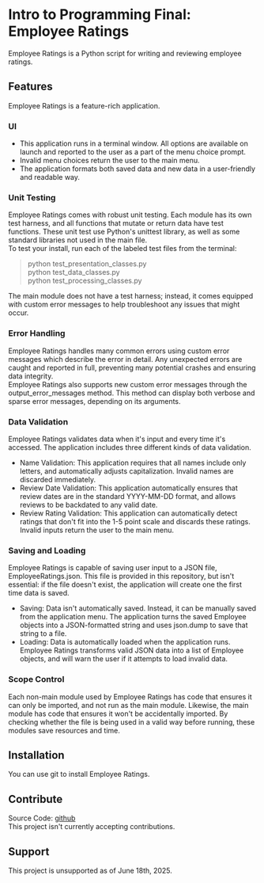 # Intro to Programming Final: Employee Ratings

Employee Ratings is a Python script for writing and reviewing employee ratings.

## Features

Employee Ratings is a feature-rich application. 

### UI 

- This application runs in a terminal window. All options are available on launch and reported to the user as a part of the menu choice prompt.
- Invalid menu choices return the user to the main menu. 
- The application formats both saved data and new data in a user-friendly and readable way.

### Unit Testing

Employee Ratings comes with robust unit testing. Each module has its own test harness, and all functions that mutate or return data have test functions. These unit test use Python's unittest library, as well as some standard libraries not used in the main file.  
    To test your install, run each of the labeled test files from the terminal:
  
> python test_presentation_classes.py  
> python test_data_classes.py  
> python test_processing_classes.py

The main module does not have a test harness; instead, it comes equipped with custom error messages to help troubleshoot any issues that might occur.

### Error Handling

Employee Ratings handles many common errors using custom error messages which describe the error in detail. Any unexpected errors are caught and reported in full, preventing many potential crashes and ensuring data integrity.  
Employee Ratings also supports new custom error messages through the output_error_messages method. This method can display both verbose and sparse error messages, depending on its arguments. 

### Data Validation

Employee Ratings validates data when it's input and every time it's accessed. The application includes three different kinds of data validation. 
- Name Validation: This application requires that all names include only letters, and automatically adjusts capitalization. Invalid names are discarded immediately. 
- Review Date Validation: This application automatically ensures that review dates are in the standard YYYY-MM-DD format, and allows reviews to be backdated to any valid date. 
- Review Rating Validation: This application can automatically detect ratings that don't fit into the 1-5 point scale and discards these ratings.
Invalid inputs return the user to the main menu. 

### Saving and Loading  

Employee Ratings is capable of saving user input to a JSON file, EmployeeRatings.json. This file is provided in this repository, but isn't essential: if the file doesn't exist, the application will create one the first time data is saved. 
- Saving: Data isn't automatically saved. Instead, it can be manually saved from the application menu. The application turns the saved Employee objects into a JSON-formatted string and uses json.dump to save that string to a file. 
- Loading: Data is automatically loaded when the application runs. Employee Ratings transforms valid JSON data into a list of Employee objects, and will warn the user if it attempts to load invalid data.

### Scope Control
Each non-main module used by Employee Ratings has code that ensures it can only be imported, and not run as the  main module. Likewise, the main module has code that ensures it won't be accidentally imported. By checking whether the file is being used in a valid way before running, these modules save resources and time. 

## Installation

You can use git to install Employee Ratings. 

## Contribute

Source Code: [github](https://github.com/Nathan-Parece/IntroToProg-Python-Mod08)    
This project isn't currently accepting contributions. 

## Support

This project is unsupported as of June 18th, 2025. 

